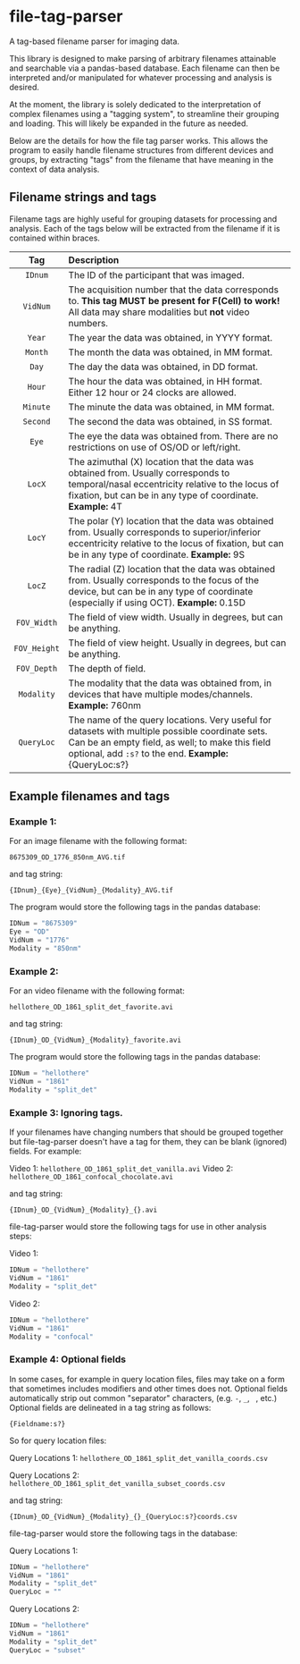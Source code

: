 # file-tag-parser
A tag-based filename parser for imaging data.

This library is designed to make parsing of arbitrary filenames attainable and searchable via a pandas-based database. 
Each filename can then be interpreted and/or manipulated for whatever processing and analysis is desired.

At the moment, the library is solely dedicated to the interpretation of complex filenames using
a "tagging system", to streamline their grouping and loading. This will likely be expanded in the future as needed.

Below are the details for how the file tag parser works. This allows the program to easily handle filename structures from different devices and groups, by extracting "tags" from the filename that have meaning in the context of data analysis.

## Filename strings and tags
Filename tags are highly useful for grouping datasets for processing and analysis. Each of the tags below will be extracted from the filename if it is contained within braces. 

| Tag | Description |
| :---: | :--- |
| `IDnum` | The ID of the participant that was imaged. |
| `VidNum` | The acquisition number that the data corresponds to. **This tag MUST be present for F(Cell) to work!** All data may share modalities but **not** video numbers. |
| `Year` | The year the data was obtained, in YYYY format. |
| `Month` | The month the data was obtained, in MM format. |
| `Day` | The day the data was obtained, in DD format. |
| `Hour` | The hour the data was obtained, in HH format. Either 12 hour or 24 clocks are allowed. |
| `Minute` | The minute the data was obtained, in MM format. |
| `Second` | The second the data was obtained, in SS format. |
| `Eye` | The eye the data was obtained from. There are no restrictions on use of OS/OD or left/right. |
| `LocX` | The azimuthal (X) location that the data was obtained from. Usually corresponds to temporal/nasal eccentricity relative to the locus of fixation, but can be in any type of coordinate. **Example:** 4T |
| `LocY` | The polar (Y) location that the data was obtained from. Usually corresponds to superior/inferior eccentricity relative to the locus of fixation, but can be in any type of coordinate. **Example:** 9S |
| `LocZ` | The radial (Z) location that the data was obtained from. Usually corresponds to the focus of the device, but can be in any type of coordinate (especially if using OCT). **Example:** 0.15D |
| `FOV_Width` | The field of view width. Usually in degrees, but can be anything. |
| `FOV_Height` | The field of view height. Usually in degrees, but can be anything. |
| `FOV_Depth` | The depth of field. |
| `Modality` | The modality that the data was obtained from, in devices that have multiple modes/channels. **Example:** 760nm |
| `QueryLoc` | The name of the query locations. Very useful for datasets with multiple possible coordinate sets. Can be an empty field, as well; to make this field optional, add `:s?` to the end. **Example:** {QueryLoc:s?} |

## Example filenames and tags

### Example 1:
For an image filename with the following format:

`8675309_OD_1776_850nm_AVG.tif`

and tag string:

`{IDnum}_{Eye}_{VidNum}_{Modality}_AVG.tif`

The program would store the following tags in the pandas database:
```python
IDNum = "8675309"
Eye = "OD"
VidNum = "1776"
Modality = "850nm"
```

### Example 2:
For an video filename with the following format:

`hellothere_OD_1861_split_det_favorite.avi`

and tag string:

`{IDnum}_OD_{VidNum}_{Modality}_favorite.avi`

The program would store the following tags in the pandas database:
```python
IDNum = "hellothere"
VidNum = "1861"
Modality = "split_det"
```

### Example 3: Ignoring tags.
If your filenames have changing numbers that should be grouped together but file-tag-parser doesn't have a tag for them, they can be blank (ignored) fields. For example:

Video 1: `hellothere_OD_1861_split_det_vanilla.avi`
Video 2: `hellothere_OD_1861_confocal_chocolate.avi`

and tag string:

`{IDnum}_OD_{VidNum}_{Modality}_{}.avi`

file-tag-parser would store the following tags for use in other analysis steps:

Video 1:
```python
IDNum = "hellothere"
VidNum = "1861"
Modality = "split_det"
```

Video 2:
```python
IDNum = "hellothere"
VidNum = "1861"
Modality = "confocal"
```

### Example 4: Optional fields

In some cases, for example in query location files, files may take on a form that sometimes includes modifiers and other times does not. Optional fields automatically strip out common "separator" characters, (e.g. `-`, `_`, ` `, etc.) Optional fields are delineated in a tag string as follows:

`{Fieldname:s?}`

So for query location files: 

Query Locations 1: `hellothere_OD_1861_split_det_vanilla_coords.csv`

Query Locations 2: `hellothere_OD_1861_split_det_vanilla_subset_coords.csv`

and tag string:

`{IDnum}_OD_{VidNum}_{Modality}_{}_{QueryLoc:s?}coords.csv`

file-tag-parser would store the following tags in the database:

Query Locations 1:
```python
IDNum = "hellothere"
VidNum = "1861"
Modality = "split_det"
QueryLoc = ""
```

Query Locations 2:
```python
IDNum = "hellothere"
VidNum = "1861"
Modality = "split_det"
QueryLoc = "subset"
```
